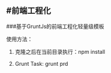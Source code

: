 #前端工程化
-----------

###基于GruntJs的前端工程化轻量级模板

使用方法：

  1. 克隆之后在当前目录执行：npm install

  2. Grunt Task: grunt prd
